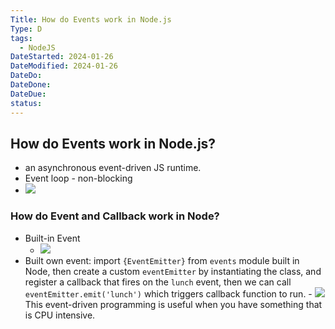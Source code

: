 ```yaml
---
Title: How do Events work in Node.js
Type: D
tags:
  - NodeJS
DateStarted: 2024-01-26
DateModified: 2024-01-26
DateDo:
DateDone:
DateDue:
status:
---
```


## How do Events work in Node.js?

- an asynchronous event-driven JS runtime.
- Event loop - non-blocking
- ![](z-Assets/Pasted%20image%2020230301094039.png)

### How do Event and Callback work in Node?

- Built-in Event
  - ![](z-Assets/Pasted%20image%2020230301094450.png)
- Built own event: import `{EventEmitter}` from `events` module built in Node, then create a custom `eventEmitter` by instantiating the class, and register a callback that fires on the `lunch` event, then we can call `eventEmitter.emit('lunch')` which triggers callback function to run. - ![](z-Assets/Pasted%20image%2020230301095205.png)  
  This event-driven programming is useful when you have something that is CPU intensive.
